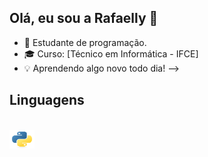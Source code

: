 ## Olá, eu sou a Rafaelly 👋

- 🌱 Estudante de programação.
- 🎓 Curso: [Técnico em Informática - IFCE]
- 💡 Aprendendo algo novo todo dia!
-->
  
## Linguagens
<div style="display: inline_block"><br>
  <img align="center" alt="Rafa-Python" height="30" width="40" src="https://raw.githubusercontent.com/devicons/devicon/master/icons/python/python-original.svg">
</div>
